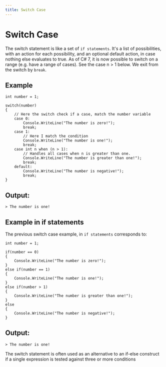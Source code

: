 ```yaml
---
title: Switch Case
---
```


# Switch Case

The switch statement is like a set of `if statements`.
It's a list of possibilities, with an action for each possibility, and an optional default action, in case nothing else evaluates to true.  As of C# 7, it is now possible to switch on a range (e.g. have a range of cases).  See the case n > 1 below.
We exit from the switch by `break`.

## Example
```
int number = 1;

switch(number)
{
    // Here the switch check if a case, match the number variable
    case 0:
        Console.WriteLine("The number is zero!");
        break;
    case 1:
        // Here I match the condition
        Console.WriteLine("The number is one!");
        break;
    case int n when (n > 1):
        // Handles all cases when n is greater than one.
        Console.WriteLine("The number is greater than one!");
        break;
    default:
        Console.WriteLine("The number is negative!");
        break;
}
```

## Output:
```
> The number is one!
```

## Example in if statements
The previous switch case example, in `if statements` corresponds to:
```
int number = 1;

if(number == 0)
{
    Console.WriteLine("The number is zero!");
}
else if(number == 1)
{
    Console.WriteLine("The number is one!");
}
else if(number > 1)
{
    Console.WriteLine("The number is greater than one!");
}
else
{
    Console.WriteLine("The number is negative!");    
}

```

## Output:
```
> The number is one!
```
The switch statement is often used as an alternative to an if-else construct if a single expression is tested against three or more conditions
